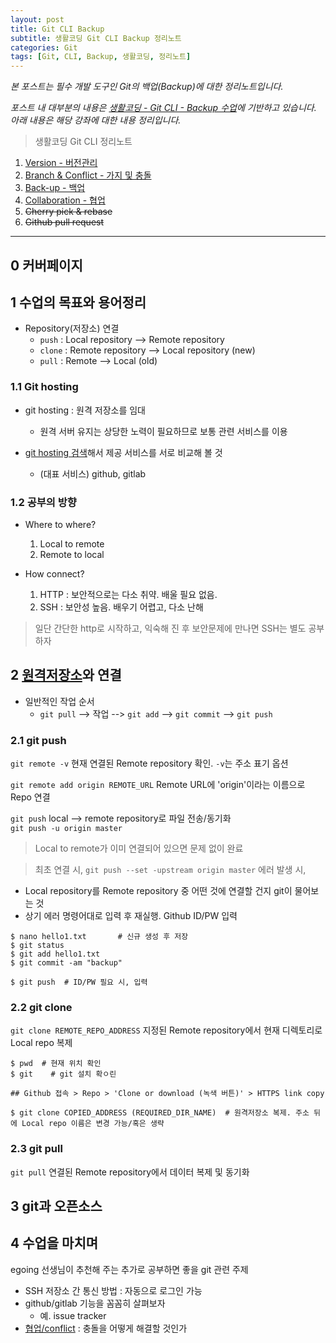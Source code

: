 ```yaml
---
layout: post
title: Git CLI Backup
subtitle: 생활코딩 Git CLI Backup 정리노트
categories: Git
tags: [Git, CLI, Backup, 생활코딩, 정리노트]
---
```


*본 포스트는 필수 개발 도구인 Git의 백업(Backup)에 대한 정리노트입니다.*

*포스트 내 대부분의 내용은 [생활코딩 - Git CLI - Backup 수업][git-cli-backup]에 기반하고 있습니다. 아래 내용은 해당 강좌에 대한 내용 정리입니다.*

> 생활코딩 Git CLI 정리노트   
  1. [Version - 버전관리][git1]
  1. [Branch & Conflict - 가지 및 충돌][git2]
  1. [Back-up - 백업][git3]
  1. [Collaboration - 협업][git4]
  1. ~~Cherry pick & rebase~~
  1. ~~Github pull request~~

[git1]: https://jamescbjeon.github.io/git/2020/09/05/opent-git-cli-version.html
[git2]: https://jamescbjeon.github.io/git/2020/09/06/opent-git-cli-branch.html
[git3]: https://jamescbjeon.github.io/git/2020/09/07/opent-git-cli-backup.html
[git4]: https://jamescbjeon.github.io/git/2020/09/08/opent-git-cli-collaboration.html
[git-cli-backup]: https://opentutorials.org/course/3841

***

## 0 커버페이지

## 1 수업의 목표와 용어정리

* Repository(저장소) 연결
	* `push` : Local repository --> Remote repository
	* `clone` : Remote repository --> Local repository (new)
	* `pull` : Remote --> Local (old)

### 1.1 Git hosting

* git hosting	: 원격 저장소를 임대
	* 원격 서버 유지는 상당한 노력이 필요하므로 보통 관련 서비스를 이용

* [git hosting 검색][git-hosting-compare]해서 제공 서비스를 서로 비교해 볼 것
	* (대표 서비스) github, gitlab

### 1.2 공부의 방향

* Where to where?
	1. Local to remote
	1. Remote to local

* How connect?
	1. HTTP : 보안적으로는 다소 취약. 배울 필요 없음.
	1. SSH : 보안성 높음. 배우기 어렵고, 다소 난해

> 일단 간단한 http로 시작하고, 익숙해 진 후 보안문제에 만나면 SSH는 별도 공부하자

## 2 [원격저장소][git-remoterepo]와 연결

* 일반적인 작업 순서
	* `git pull` --> 작업 --> `git add` --> `git commit` --> `git push`

### 2.1 git push

`git remote -v`	현재 연결된 Remote repository 확인. `-v`는 주소 표기 옵션

`git remote add origin REMOTE_URL` Remote URL에 'origin'이라는 이름으로 Repo 연결

`git push` local --> remote repository로 파일 전송/동기화   
`git push -u origin master`

> Local to remote가 이미 연결되어 있으면 문제 없이 완료

> 최초 연결 시, `git push --set -upstream origin master` 에러 발생 시,   
* Local repository를 Remote repository 중 어떤 것에 연결할 건지 git이 물어보는 것
* 상기 에러 명령어대로 입력 후 재실행. Github ID/PW 입력

~~~Terminal/Example
$ nano hello1.txt		# 신규 생성 후 저장
$ git status
$ git add hello1.txt
$ git commit -am "backup"

$ git push  # ID/PW 필요 시, 입력
~~~

### 2.2 git clone

`git clone REMOTE_REPO_ADDRESS` 지정된 Remote repository에서 현재 디렉토리로 Local repo 복제

~~~Terminal/Example
$ pwd  # 현재 위치 확인
$ git	 # git 설치 확ㅇ린

## Github 접속 > Repo > 'Clone or download (녹색 버튼)' > HTTPS link copy

$ git clone COPIED_ADDRESS (REQUIRED_DIR_NAME)  # 원격저장소 복제. 주소 뒤에 Local repo 이름은 변경 가능/혹은 생략
~~~

### 2.3 git pull

`git pull` 연결된 Remote repository에서 데이터 복제 및 동기화

## 3 git과 오픈소스

## 4 수업을 마치며

egoing 선생님이 추천해 주는 추가로 공부하면 좋을 git 관련 주제

* SSH	저장소 간 통신 방법 : 자동으로 로그인 가능
* github/gitlab	기능을 꼼꼼히 살펴보자
	* 예. issue tracker
* [협업/conflict][git4] : 충돌을 어떻게 해결할 것인가

[git-hosting-compare]: https://comparegithosting.com/
[git-remoterepo]: https://git-scm.com/book/ko/v2/Git%EC%9D%98-%EA%B8%B0%EC%B4%88-%EB%A6%AC%EB%AA%A8%ED%8A%B8-%EC%A0%80%EC%9E%A5%EC%86%8C#_remote_repos
